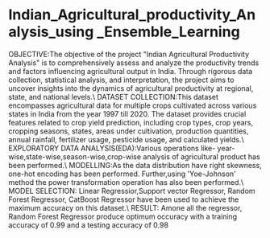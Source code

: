# Indian_Agricultural_productivity_Analysis_using _Ensemble_Learning
OBJECTIVE:The objective of the project "Indian Agricultural Productivity Analysis" is to comprehensively assess and analyze the productivity trends and factors influencing agricultural output in India. Through rigorous data collection, statistical analysis, and interpretation, the project aims to uncover insights into the dynamics of agricultural productivity at regional, state, and national levels.\\
DATASET COLLECTION:This dataset encompasses agricultural data for multiple crops cultivated across various states in India from the year 1997 till 2020. The dataset provides crucial features related to crop yield prediction, including crop types, crop years, cropping seasons, states, areas under cultivation, production quantities, annual rainfall, fertilizer usage, pesticide usage, and calculated yields.\\
EXPLORATORY DATA ANALYSIS(EDA):Various operations like- year-wise,state-wise,season-wise,crop-wise analysis of agricultural product has been performed.\\
MODELLING:As the data distribution have right skewness, one-hot encoding has been performed. Further,using 'Yoe-Johnson' method the power transformation operation has also been performed.\\
MODEL SELECTION: Linear Regressior,Support vector Regressor, Random Forest Regressor, CatBoost Regressor have been used to achieve the maximum accuracy on this dataset.\\
RESULT: Amone all the regressor, Random Forest Regressor produce optimum occuracy with a training accuracy of 0.99 and a testing accuracy of 0.98

